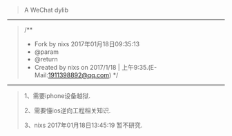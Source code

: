 >A WeChat dylib

---
>/**
> * Fork by nixs 2017年01月18日09:35:13 
> * @param 
> * @return 
> * Created by nixs on 2017/1/18 | 上午9:35.(E-Mail:1911398892@qq.com)
> */

---
>
>1、需要iphone设备越狱.
>
>2、需要懂ios逆向工程相关知识.
>
>3、nixs 2017年01月18日13:45:19 暂不研究.
